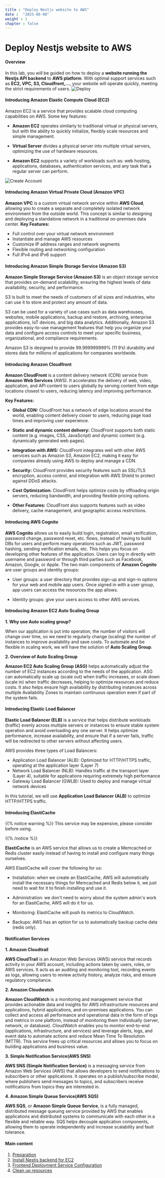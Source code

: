 ```yaml
---
title : "Deploy Nestjs website to AWS"
date :  "2025-06-08"
weight : 1 
chapter : false
---
```


# Deploy Nestjs website to AWS

#### Overview

In this lab, you will be guided on how to deploy a **website running the Nestjs API backend** to **AWS platform**. With optimal support services such as **EC2, VPC, S3, Cloudfront,...**, your website will operate quickly, meeting the strict requirements of users.
![Deploy](/NestJS-AWS-workshop/images/1/Diagram.png)

#### Introducing Amazon Elastic Compute Cloud (EC2)

Amazon EC2 is a service that provides scalable cloud computing capabilities on AWS. Some key features:

- **Amazon EC2** operates similarly to traditional virtual or physical servers, but with the ability to quickly initialize, flexibly scale resources and simple management.
- **Virtual Server** divides a physical server into multiple virtual servers, optimizing the use of hardware resources.

- **Amazon EC2** supports a variety of workloads such as: web hosting, applications, databases, authentication services, and any task that a regular server can perform.

![Create Account](/NestJS-AWS-workshop/images/1/h1.jpeg)

#### Introducing Amazon Virtual Private Cloud (Amazon VPC)

**Amazon VPC** is a custom virtual network service within **AWS Cloud**, allowing you to create a separate and completely isolated network environment from the outside world. This concept is similar to designing and deploying a standalone network in a traditional on-premises data center.
**Key Features:**
- Full control over your virtual network environment
- Instantiate and manage AWS resources
- Customize IP address ranges and network segments
- Flexible routing and networking configuration
- Full IPv4 and IPv6 support

#### Introducing Amazon Simple Storage Service (Amazon S3)

**Amazon Simple Storage Service (Amazon S3)** is an object storage service that provides on-demand scalability, ensuring the highest levels of data availability, security, and performance.

S3 is built to meet the needs of customers of all sizes and industries, who can use it to store and protect any amount of data.

S3 can be used for a variety of use cases such as data warehouses, websites, mobile applications, backup and restore, archiving, enterprise applications, IoT devices, and big data analytics. Additionally, Amazon S3 provides easy-to-use management features that help you organize your data and configure access controls to meet your specific business, organizational, and compliance requirements.

Amazon S3 is designed to provide 99.999999999% (11 9’s) durability and stores data for millions of applications for companies worldwide.

#### Introducing Amazon Cloudfront

**Amazon CloudFront** is a content delivery network (CDN) service from **Amazon Web Services** (AWS). It accelerates the delivery of web, video, application, and API content to users globally by serving content from edge locations closest to users, reducing latency and improving performance.

**Key Features:**
- **Global CDN:** CloudFront has a network of edge locations around the world, enabling content delivery closer to users, reducing page load times and improving user experience.
- **Static and dynamic content delivery:** CloudFront supports both static content (e.g. images, CSS, JavaScript) and dynamic content (e.g. dynamically generated web pages).
- **Integration with AWS:** CloudFront integrates well with other AWS services such as Amazon S3, Amazon EC2, making it easy for companies already using AWS to deploy and manage a CDN.
- **Security:** CloudFront provides security features such as SSL/TLS encryption, access control, and integration with AWS Shield to protect against DDoS attacks.

- **Cost Optimization:** CloudFront helps optimize costs by offloading origin servers, reducing bandwidth, and providing flexible pricing options.

- **Other Features:** CloudFront also supports features such as video delivery, cache management, and geographic access restrictions.

#### Introducing AWS Cognito

**AWS Cognito** allows us to easily build login, registration, email verification, password change, password reset, etc. flows, instead of having to build DBs for users and perform many operations such as JWT, password hashing, sending verification emails, etc. This helps you focus on developing other features of the application. Users can log in directly with username and password or through third parties such as Facebook, Amazon, Google, or Apple.
The two main components of **Amazon Cognito** are user groups and identity groups:

- User groups: a user directory that provides sign-up and sign-in options for your web and mobile app users. Once signed in with a user group, app users can access the resources the app allows.

- Identity groups: give your users access to other AWS services.

#### Introducing Amazon EC2 Auto Scaling Group

**1. Why use Auto scaling group?**

When our application is put into operation, the number of visitors will change over time, so we need to regularly change (scaling) the number of instances to improve availability and save costs. To automate and be flexible in scaling work, we will have the solution of **Auto Scaling Group**.

**2. Overview of Auto Scaling Group**

**Amazon EC2 Auto Scaling Group (ASG)** helps automatically adjust the number of EC2 instances according to the needs of the application. ASG can automatically scale up (scale out) when traffic increases, or scale down (scale in) when traffic decreases, helping to optimize resources and reduce costs. It also helps ensure high availability by distributing instances across multiple Availability Zones to maintain continuous operation even if part of the system fails.

#### Introducing Elastic Load Balancer

**Elastic Load Balancer (ELB)** is a service that helps distribute workloads (traffic) evenly across multiple servers or instances to ensure stable system operation and avoid overloading any one server. It helps optimize performance, increase availability, and ensure that if a server fails, traffic will be redirected to other servers without affecting users.

AWS provides three types of Load Balancers:

- Application Load Balancer (ALB): Optimized for HTTP/HTTPS traffic, operating at the application layer (Layer 7)
- Network Load Balancer (NLB): Handles traffic at the transport layer (Layer 4), suitable for applications requiring extremely high performance
- Gateway Load Balancer (GWLB): Used to deploy and manage virtual network devices

In this tutorial, we will use **Application Load Balancer (ALB)** to optimize HTTP/HTTPS traffic.

#### Introducing ElastiCache

{{% notice warning %}}
This service may be expensive, please consider before using.

{{% /notice %}}

**ElastiCache** is an AWS service that allows us to create a Memcached or Redis cluster easily instead of having to install and configure many things ourselves.

AWS ElastiCache will cover the following for us:

- Installation: when we create an ElastiCache, AWS will automatically install the necessary things for Memcached and Redis below it, we just need to wait for it to finish installing and use it.

- Administration: we don't need to worry about the system admin's work for an ElastiCache, AWS will do it for us.

- Monitoring: ElastiCache will push its metrics to CloudWatch.

- Backups: AWS has an option for us to automatically backup cache data (redis only).

#### Notification Services

**1. Amazon Cloudtrail**

**AWS CloudTrail** is an Amazon Web Services (AWS) service that records activity in your AWS account, including actions taken by users, roles, or AWS services. It acts as an auditing and monitoring tool, recording events as logs, allowing users to review activity history, analyze risks, and ensure regulatory compliance.

**2. Amazon Cloudwatch**

**Amazon CloudWatch** is a monitoring and management service that provides actionable data and insights for AWS infrastructure resources and applications, hybrid applications, and on-premises applications. You can collect and access all performance and operational data in the form of logs and metrics in one platform, instead of monitoring them individually (server, network, or database). CloudWatch enables you to monitor end-to-end (applications, infrastructure, and services) and leverage alerts, logs, and event data to automate actions and reduce Mean Time To Resolution (MTTR). This service frees up critical resources and allows you to focus on building applications and business value.

**3. Simple Notification Service(AWS SNS)**

**AWS SNS (Simple Notification Service)** is a messaging service from Amazon Web Services (AWS) that allows developers to send notifications to subscribers or other applications. It operates on a publish/subscribe model, where publishers send messages to topics, and subscribers receive notifications from topics they are interested in.

**4. Amazon Simple Queue Service(AWS SQS)**

**AWS SQS**, or **Amazon Simple Queue Service**, is a fully managed, distributed message queuing service provided by AWS that enables applications and distributed systems to communicate with each other in a flexible and reliable way. SQS helps decouple application components, allowing them to operate independently and increase scalability and fault tolerance.

#### Main content

1. [Preparation](1-create-new-aws-account/)
2. [Install Nestjs backend for EC2](2-mfa-setup-for-aws-user-(root)/)
3. [Frontend Deployment Service Configuration](3-Config-service-hosting-front-end/)
4. [Clean up resources](4-verify-new-account/)
